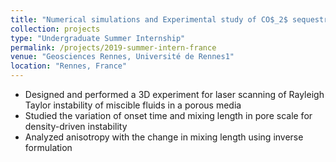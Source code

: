 ```yaml
---
title: "Numerical simulations and Experimental study of CO$_2$ sequestration in deep aquifers"
collection: projects
type: "Undergraduate Summer Internship"
permalink: /projects/2019-summer-intern-france
venue: "Geosciences Rennes, Université de Rennes1"
location: "Rennes, France"
---
```


- Designed and performed a 3D experiment for laser scanning of Rayleigh Taylor instability of miscible fluids in a porous media 
- Studied the variation of onset time and mixing length in pore scale for density-driven instability 
- Analyzed anisotropy with the change in mixing length using inverse formulation